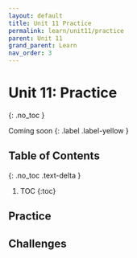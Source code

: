```yaml
---
layout: default
title: Unit 11 Practice
permalink: learn/unit11/practice
parent: Unit 11
grand_parent: Learn
nav_order: 3
---
```


<!-- prettier-ignore-start -->

# Unit 11: Practice

{: .no_toc }

Coming soon {: .label .label-yellow }

## Table of Contents

{: .no_toc .text-delta }

1. TOC {:toc}
 <!-- prettier-ignore-end -->

## Practice

## Challenges
